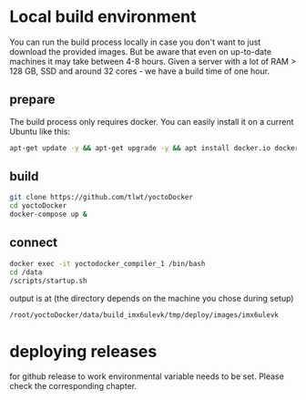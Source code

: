 # Local build environment
You can run the build process locally in case you don't want to just download the provided images. But be aware that even on up-to-date machines it may take between 4-8 hours. Given a server with a lot of RAM > 128 GB, SSD and around 32 cores - we have a build time of one hour.


## prepare
The build process only requires docker. You can easily install it on a current Ubuntu like this:

```bash
apt-get update -y && apt-get upgrade -y && apt install docker.io docker-compose -y
```

## build
```bash
git clone https://github.com/tlwt/yoctoDocker
cd yoctoDocker
docker-compose up &
```

## connect
```bash
docker exec -it yoctodocker_compiler_1 /bin/bash
cd /data
/scripts/startup.sh
```


output is at (the directory depends on the machine you chose during setup)

```bash
/root/yoctoDocker/data/build_imx6ulevk/tmp/deploy/images/imx6ulevk
```

# deploying releases
for github release to work  environmental variable needs to be set. Please check the corresponding chapter.
